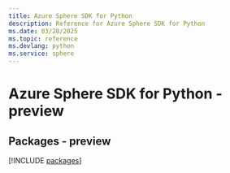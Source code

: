 ```yaml
---
title: Azure Sphere SDK for Python
description: Reference for Azure Sphere SDK for Python
ms.date: 03/28/2025
ms.topic: reference
ms.devlang: python
ms.service: sphere
---
```

# Azure Sphere SDK for Python - preview
## Packages - preview
[!INCLUDE [packages](sphere-index.md)]